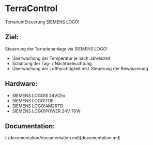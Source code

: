 # TerraControl
TerrariumSteuerung SIEMENS LOGO!


## Ziel:
Steuerung der Terrarienanlage via SIEMENS LOGO!  
* Überwachung der Temperatur je nach Jahreszeit
* Schaltung der Tag- / Nachtbeleuchtung
* Überwachung der Luftfeuchtigkeit inkl. Steuerung der Bewässerung

## Hardware:
* SIEMENS LOGO!8 24VCEo 
* SIEMENS LOGO!TDE
* SIEMENS LOGO!AM2RTD
* SIEMENS LOGO!POWER 24V 70W

## Documentation:
(./documentation/documentation.md)[documentation.md]
